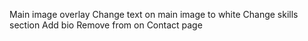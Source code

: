 Main image overlay
Change text on main image to white
Change skills section
Add bio
Remove from on Contact page